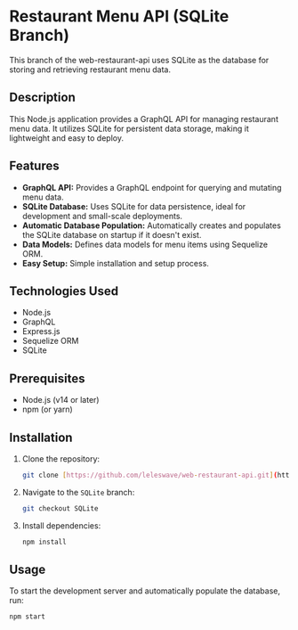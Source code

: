 # Restaurant Menu API (SQLite Branch)

This branch of the web-restaurant-api uses SQLite as the database for storing and retrieving restaurant menu data.

## Description

This Node.js application provides a GraphQL API for managing restaurant menu data. It utilizes SQLite for persistent data storage, making it lightweight and easy to deploy.

## Features

* **GraphQL API:** Provides a GraphQL endpoint for querying and mutating menu data.
* **SQLite Database:** Uses SQLite for data persistence, ideal for development and small-scale deployments.
* **Automatic Database Population:** Automatically creates and populates the SQLite database on startup if it doesn't exist.
* **Data Models:** Defines data models for menu items using Sequelize ORM.
* **Easy Setup:** Simple installation and setup process.

## Technologies Used

* Node.js
* GraphQL
* Express.js
* Sequelize ORM
* SQLite

## Prerequisites

* Node.js (v14 or later)
* npm (or yarn)

## Installation

1.  Clone the repository:

    ```bash
    git clone [https://github.com/leleswave/web-restaurant-api.git](https://github.com/leleswave/web-restaurant-api.git)
    ```

2.  Navigate to the `SQLite` branch:

    ```bash
    git checkout SQLite
    ```

3.  Install dependencies:

    ```bash
    npm install
    ```

## Usage

To start the development server and automatically populate the database, run:

```bash
npm start